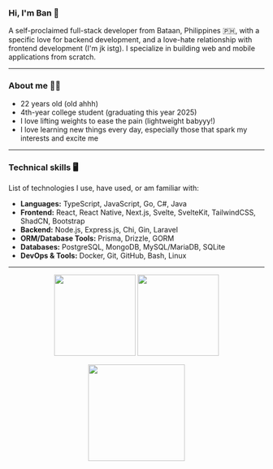 ### Hi, I'm Ban 👋  

A self-proclaimed full-stack developer from Bataan, Philippines 🇵🇭, with a specific love for backend development, and a love-hate relationship with frontend development (I'm jk istg). I specialize in building web and mobile applications from scratch.

---

### About me 👨🏻  
- 22 years old (old ahhh)  
- 4th-year college student (graduating this year 2025)  
- I love lifting weights to ease the pain (lightweight babyyy!)  
- I love learning new things every day, especially those that spark my interests and excite me  

---

### Technical skills 🖥️  
List of technologies I use, have used, or am familiar with:  

- **Languages:** TypeScript, JavaScript, Go, C#, Java  
- **Frontend:** React, React Native, Next.js, Svelte, SvelteKit, TailwindCSS, ShadCN, Bootstrap  
- **Backend:** Node.js, Express.js, Chi, Gin, Laravel  
- **ORM/Database Tools:** Prisma, Drizzle, GORM  
- **Databases:** PostgreSQL, MongoDB, MySQL/MariaDB, SQLite  
- **DevOps & Tools:** Docker, Git, GitHub, Bash, Linux

---

<p align="center">
  <img height="160px" src="https://github-readme-stats.vercel.app/api?username=bangueco&count_private=true&show_icons=true&theme=tokyonight" />
  <img height="160px" src="https://github-readme-streak-stats.herokuapp.com?user=bangueco&theme=tokyonight&date_format=M%20j%5B%2C%20Y%5D" />
</p>

<p align="center">
  <img height="190px" src="https://github-profile-trophy.vercel.app/?username=bangueco&theme=tokyonight&margin-w=8&margin-h=8"/>
</p>
